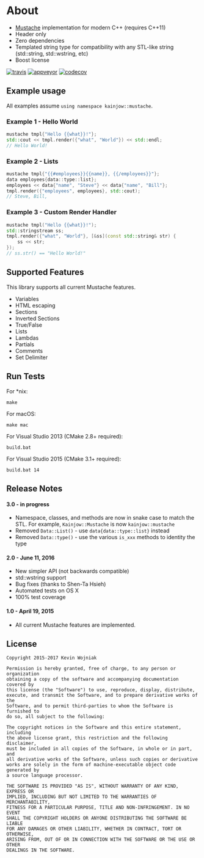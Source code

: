 # About

* [Mustache](http://mustache.github.io) implementation for modern C++ (requires C++11)
* Header only
* Zero dependencies
* Templated string type for compatibility with any STL-like string (std::string, std::wstring, etc)
* Boost license

[![travis](https://travis-ci.org/kainjow/Mustache.svg?branch=master)](https://travis-ci.org/kainjow/Mustache) [![appveyor](https://ci.appveyor.com/api/projects/status/6uh5d5weajrffkyw?svg=true)](https://ci.appveyor.com/project/kainjow/mustache) [![codecov](https://codecov.io/gh/kainjow/Mustache/branch/master/graph/badge.svg)](https://codecov.io/gh/kainjow/Mustache)

## Example usage

All examples assume `using namespace kainjow::mustache`.

### Example 1 - Hello World

````cpp
mustache tmpl{"Hello {{what}}!"};
std::cout << tmpl.render({"what", "World"}) << std::endl;
// Hello World!
````

### Example 2 - Lists

````cpp
mustache tmpl{"{{#employees}}{{name}}, {{/employees}}"};
data employees{data::type::list};
employees << data{"name", "Steve"} << data{"name", "Bill"};
tmpl.render({"employees", employees}, std::cout);
// Steve, Bill, 
````

### Example 3 - Custom Render Handler

````cpp
mustache tmpl("Hello {{what}}!");
std::stringstream ss;
tmpl.render({"what", "World"}, [&ss](const std::string& str) {
    ss << str;
});
// ss.str() == "Hello World!"
````

## Supported Features

This library supports all current Mustache features.

- Variables
- HTML escaping
- Sections
- Inverted Sections
- True/False
- Lists
- Lambdas
- Partials
- Comments
- Set Delimiter

## Run Tests

For *nix:

    make

For macOS:

    make mac

For Visual Studio 2013 (CMake 2.8+ required):

    build.bat

For Visual Studio 2015 (CMake 3.1+ required):

    build.bat 14

## Release Notes

#### 3.0 - in progress

* Namespace, classes, and methods are now in snake case to match the STL. For example, `Kainjow::Mustache` is now `kainjow::mustache`
* Removed `Data::List()` - use `data{data::type::list}` instead
* Removed `Data::type()` - use the various `is_xxx` methods to identity the type

#### 2.0 - June 11, 2016

* New simpler API (not backwards compatible)
* std::wstring support
* Bug fixes (thanks to Shen-Ta Hsieh)
* Automated tests on OS X
* 100% test coverage

#### 1.0 - April 19, 2015

* All current Mustache features are implemented.

## License

    Copyright 2015-2017 Kevin Wojniak
    
    Permission is hereby granted, free of charge, to any person or organization
    obtaining a copy of the software and accompanying documentation covered by
    this license (the "Software") to use, reproduce, display, distribute,
    execute, and transmit the Software, and to prepare derivative works of the
    Software, and to permit third-parties to whom the Software is furnished to
    do so, all subject to the following:
    
    The copyright notices in the Software and this entire statement, including
    the above license grant, this restriction and the following disclaimer,
    must be included in all copies of the Software, in whole or in part, and
    all derivative works of the Software, unless such copies or derivative
    works are solely in the form of machine-executable object code generated by
    a source language processor.
    
    THE SOFTWARE IS PROVIDED "AS IS", WITHOUT WARRANTY OF ANY KIND, EXPRESS OR
    IMPLIED, INCLUDING BUT NOT LIMITED TO THE WARRANTIES OF MERCHANTABILITY,
    FITNESS FOR A PARTICULAR PURPOSE, TITLE AND NON-INFRINGEMENT. IN NO EVENT
    SHALL THE COPYRIGHT HOLDERS OR ANYONE DISTRIBUTING THE SOFTWARE BE LIABLE
    FOR ANY DAMAGES OR OTHER LIABILITY, WHETHER IN CONTRACT, TORT OR OTHERWISE,
    ARISING FROM, OUT OF OR IN CONNECTION WITH THE SOFTWARE OR THE USE OR OTHER
    DEALINGS IN THE SOFTWARE.
